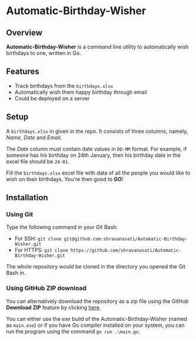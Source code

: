 # Automatic-Birthday-Wisher

## Overview
**Automatic-Birthday-Wisher** is a command line utility to automatically wish birthdays to one, written in Go.


## Features
- Track birthdays from the `birthdays.xlsx`
- Automatically wish them happy birthday through email
- Could be deployed on a server


## Setup
A `birthdays.xlsx` in given in the repo. It consists of three columns, namely, *Name*, *Date* and *Email*.

The *Date* column must contain date values in `DD-MM` format. For example, if someone has his birthday on 24th January, then his birthday date in the excel file should be `24-01`. 

Fill the `birthdays.xlsx` excel file with data of all the people you would like to wish on their birthdays. You're then good to **GO**!

## Installation
### Using Git
Type the following command in your Git Bash:

- For SSH:
```git clone git@github.com:shravanasati/Automatic-Birthday-Wisher.git```
- For HTTPS: ```git clone https://github.com/shravanasati/Automatic-Birthday-Wisher.git```

The whole repository would be cloned in the directory you opened the Git Bash in.

### Using GitHub ZIP download
You can alternatively download the repository as a zip file using the GitHub **Download ZIP** feature by clicking [here](https://github.com/shravanasati/Automatic-Birthday-Wisher/archive/master.zip).


You can either use the *exe* build of the Automatic-Birthday-Wisher (named as `main.exe`) or if you have Go compiler installed on your system, you can run the program using the command ```go run .\main.go```.